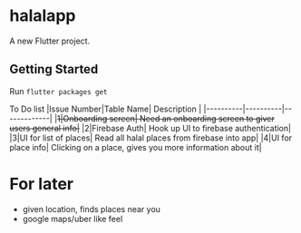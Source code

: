# halalapp

A new Flutter project.

## Getting Started

Run 
`flutter packages get`

To Do list
|Issue Number|Table Name| Description |
|----------|----------|-------------|
|~~1|Onboarding screen| Need an onboarding screen to giver users general info|~~
|2|Firebase Auth| Hook up UI to firebase authentication|
|3|UI for list of places| Read all halal places from firebase into app|
|4|UI for place info| Clicking on a place, gives you more information about it|



# For later
- given location, finds places near you
- google maps/uber like feel
